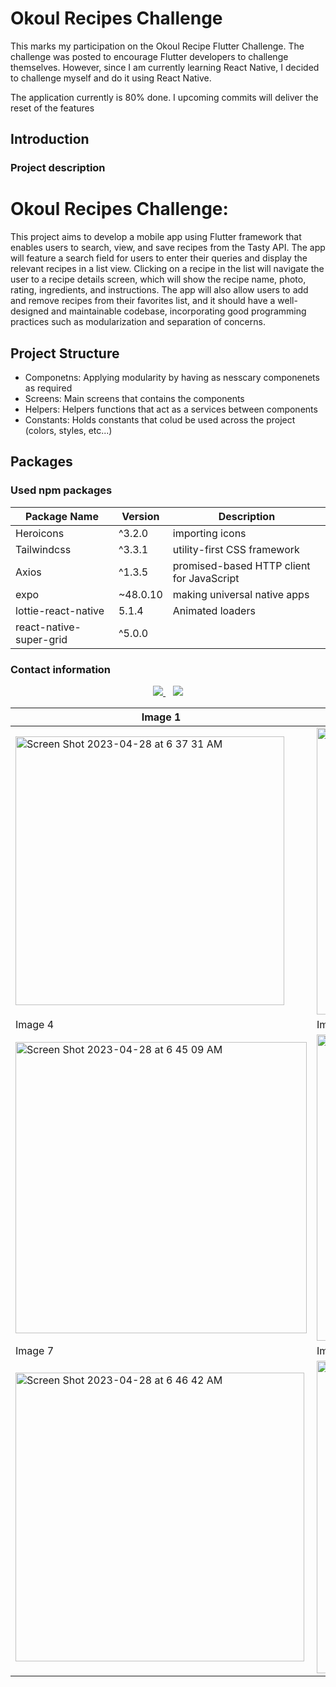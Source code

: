 # Okoul Recipes Challenge 

This marks my participation on the Okoul Recipe Flutter Challenge. The challenge was posted to encourage Flutter developers to challenge themselves. 
However, since I am currently learning React Native, I decided to challenge myself and do it using React Native. 

The application currently is 80% done. I upcoming commits will deliver the reset of the features

## Introduction

### Project description

# Okoul Recipes Challenge:

This project aims to develop a mobile app using Flutter framework that enables users to search, view, and save recipes from the Tasty API.
The app will feature a search field for users to enter their queries and display the relevant recipes in a list view.
Clicking on a recipe in the list will navigate the user to a recipe details screen,
which will show the recipe name, photo, rating, ingredients, and instructions. 
The app will also allow users to add and remove recipes from their favorites list,
and it should have a well-designed and maintainable codebase, incorporating good programming practices such as modularization and separation of concerns.


## Project Structure
- Componetns: Applying modularity by having as nesscary componenets as required
- Screens: Main screens that contains the components
- Helpers: Helpers functions that act as a services between components
- Constants: Holds constants that colud be used across the project (colors, styles, etc...)


## Packages

### Used npm packages

| Package Name | Version | Description |
| ------------ | ------- | ----------- |
| Heroicons | ^3.2.0 | importing icons |
| Tailwindcss | ^3.3.1 | utility-first CSS framework |
| Axios |^1.3.5 |promised-based HTTP client for JavaScript |
| expo | ~48.0.10 | making universal native apps |
| lottie-react-native | 5.1.4 | Animated loaders |
| react-native-super-grid | ^5.0.0 | |




### Contact information

<div align="center">
  <a href="mailto:aldawsarishabib@gmail.com">
    <img src="https://img.shields.io/badge/Email-aldawsarishabib%40gmail.com-orange?style=for-the-badge&logo=gmail"/>
  </a>&nbsp;&nbsp;
  <a href="https://www.linkedin.com/in/shabibaldawsari/">
    <img src="https://img.shields.io/badge/LinkedIn-Shabib%20Aldawsari-lightblue?style=for-the-badge&logo=linkedin"/>
  </a>
</div>





| Image 1 | Image 2 | Image 3 |
|---------|---------|---------|
| <img width="430" alt="Screen Shot 2023-04-28 at 6 37 31 AM" src="https://user-images.githubusercontent.com/91342432/235048568-b9df79f8-154e-4ee8-8b74-01944f1ac1bc.png"> | <img width="459" alt="Screen Shot 2023-04-28 at 6 39 07 AM" src="https://user-images.githubusercontent.com/91342432/235048750-3e08e438-381c-4196-8df1-d2e3f43c2f6f.png"> | <img width="455" alt="Screen Shot 2023-04-28 at 6 40 01 AM" src="https://user-images.githubusercontent.com/91342432/235048848-4c17b702-2cda-45c4-baf1-8404ce536e61.png"> |
| Image 4 | Image 5 | Image 6 |
| <img width="466" alt="Screen Shot 2023-04-28 at 6 45 09 AM" src="https://user-images.githubusercontent.com/91342432/235049401-9c38cced-d4a3-43c4-ba3c-a36c3e65d52c.png"> | <img width="490" alt="Screen Shot 2023-04-28 at 6 45 24 AM" src="https://user-images.githubusercontent.com/91342432/235049423-536b1221-cbe6-44ca-be72-71562696a2a4.png"> | <img width="466" alt="Screen Shot 2023-04-28 at 6 45 39 AM" src="https://user-images.githubusercontent.com/91342432/235049463-aeb51495-1efd-4a74-a301-268a1671c954.png"> |
| Image 7 | Image 8 | Image 9 |
|<img width="462" alt="Screen Shot 2023-04-28 at 6 46 42 AM" src="https://user-images.githubusercontent.com/91342432/235049567-60d5144b-7cbd-4556-b25b-0d8d9f2d3f2e.png"> | <img width="500" alt="Screen Shot 2023-04-28 at 6 47 06 AM" src="https://user-images.githubusercontent.com/91342432/235049614-09dd8197-8243-4199-9d98-69d690451618.png"> | <img width="468" alt="Screen Shot 2023-04-28 at 6 56 07 AM" src="https://user-images.githubusercontent.com/91342432/235050605-f74ae7d4-eb0c-41c6-b98f-cb18359df528.png"> |












